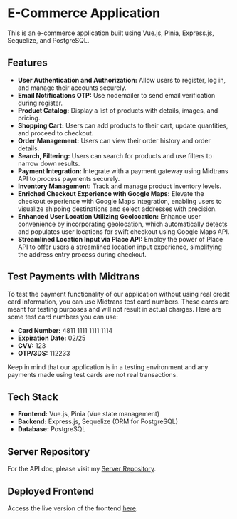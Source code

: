 # E-Commerce Application

This is an e-commerce application built using Vue.js, Pinia, Express.js, Sequelize, and PostgreSQL.

## Features

-   **User Authentication and Authorization:** Allow users to register, log in, and manage their accounts securely.
-   **Email Notifications OTP:** Use nodemailer to send email verification during register.
-   **Product Catalog:** Display a list of products with details, images, and pricing.
-   **Shopping Cart:** Users can add products to their cart, update quantities, and proceed to checkout.
-   **Order Management:** Users can view their order history and order details.
-   **Search, Filtering:** Users can search for products and use filters to narrow down results.
-   **Payment Integration:** Integrate with a payment gateway using Midtrans API to process payments securely.
-   **Inventory Management:** Track and manage product inventory levels.
-   **Enriched Checkout Experience with Google Maps:** Elevate the checkout experience with Google Maps integration, enabling users to visualize shipping destinations and select addresses with precision.
-   **Enhanced User Location Utilizing Geolocation:** Enhance user convenience by incorporating geolocation, which automatically detects and populates user locations for swift checkout using Google Maps API.
-   **Streamlined Location Input via Place API:** Employ the power of Place API to offer users a streamlined location input experience, simplifying the address entry process during checkout.

## Test Payments with Midtrans

To test the payment functionality of our application without using real credit card information, you can use Midtrans test card numbers. These cards are meant for testing purposes and will not result in actual charges. Here are some test card numbers you can use:

-   **Card Number:** 4811 1111 1111 1114
-   **Expiration Date:** 02/25
-   **CVV:** 123
-   **OTP/3DS:** 112233

Keep in mind that our application is in a testing environment and any payments made using test cards are not real transactions.

## Tech Stack

-   **Frontend:** Vue.js, Pinia (Vue state management)
-   **Backend:** Express.js, Sequelize (ORM for PostgreSQL)
-   **Database:** PostgreSQL

## Server Repository
For the API doc, please visit my [Server Repository](https://github.com/BryMat24/ecommerce-server).

## Deployed Frontend

Access the live version of the frontend [here](https://ecommerce-de057.web.app).
